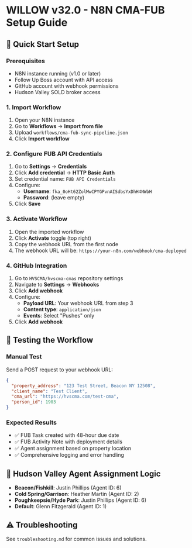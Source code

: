 # WILLOW v32.0 - N8N CMA-FUB Setup Guide

## 🚀 Quick Start Setup

### Prerequisites
- N8N instance running (v1.0 or later)
- Follow Up Boss account with API access
- GitHub account with webhook permissions
- Hudson Valley SOLD broker access

### 1. Import Workflow
1. Open your N8N instance
2. Go to **Workflows** → **Import from file**
3. Upload `workflows/cma-fub-sync-pipeline.json`
4. Click **Import workflow**

### 2. Configure FUB API Credentials
1. Go to **Settings** → **Credentials**
2. Click **Add credential** → **HTTP Basic Auth**
3. Set credential name: `FUB API Credentials`
4. Configure:
   - **Username**: `fka_0oHt62ZolMwCPYGPvnAISdbsYxDhH4NWbH`
   - **Password**: (leave empty)
5. Click **Save**

### 3. Activate Workflow
1. Open the imported workflow
2. Click **Activate** toggle (top right)
3. Copy the webhook URL from the first node
4. The webhook URL will be: `https://your-n8n.com/webhook/cma-deployed`

### 4. GitHub Integration
1. Go to `HVSCMA/hvscma-cmas` repository settings
2. Navigate to **Settings** → **Webhooks**
3. Click **Add webhook**
4. Configure:
   - **Payload URL**: Your webhook URL from step 3
   - **Content type**: `application/json`
   - **Events**: Select "Pushes" only
5. Click **Add webhook**

## 🎯 Testing the Workflow

### Manual Test
Send a POST request to your webhook URL:
```json
{
  "property_address": "123 Test Street, Beacon NY 12508",
  "client_name": "Test Client",
  "cma_url": "https://hvscma.com/test-cma",
  "person_id": 1903
}
```

### Expected Results
- ✅ FUB Task created with 48-hour due date
- ✅ FUB Activity Note with deployment details
- ✅ Agent assignment based on property location
- ✅ Comprehensive logging and error handling

## 🏡 Hudson Valley Agent Assignment Logic
- **Beacon/Fishkill**: Justin Phillips (Agent ID: 6)
- **Cold Spring/Garrison**: Heather Martin (Agent ID: 2)  
- **Poughkeepsie/Hyde Park**: Justin Phillips (Agent ID: 6)
- **Default**: Glenn Fitzgerald (Agent ID: 1)

## ⚠️ Troubleshooting
See `troubleshooting.md` for common issues and solutions.

